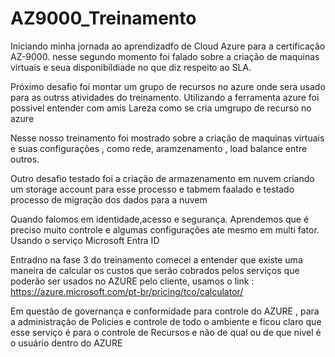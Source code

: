 # AZ9000_Treinamento

Iniciando minha jornada ao aprendizadfo de Cloud Azure para a certificação AZ-9000. 
nesse segundo momento foi falado sobre a criação de maquinas virtuais e seua disponibildiade no que diz respeito ao SLA. 

Próximo desafio foi montar um grupo de recursos no azure onde sera usado para as outrss atividades do treinamento. Utilizando a ferramenta azure foi possivel entender com amis  Lareza como se cria umgrupo de recurso no azure 

Nesse nosso treinamento foi mostrado sobre a criação de maquinas virtuais e suas configurações , como rede, aramzenamento , load balance entre outros.

Outro desafio testado foi a criação de armazenamento em nuvem criando um storage account para esse processo e tabmem faalado e testado processo de migração dos dados para a nuvem

Quando falomos em identidade,acesso e segurança. Aprendemos que é preciso muito controle e algumas configurações ate mesmo em multi fator.
Usando o serviço Microsoft Entra ID


Entradno na fase 3 do treinamento comecei a entender que existe uma maneira de calcular os custos que serão cobrados pelos serviços que poderão ser usados no AZURE pelo cliente, usamos o link : https://azure.microsoft.com/pt-br/pricing/tco/calculator/


Em questão de governança e conformidade para controle do AZURE , para a administração de Policies e controle de todo o ambiente e ficou claro que esse serviço é para o controle de Recursos e não de qual ou de que nivel é o usuário dentro do AZURE
